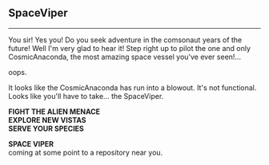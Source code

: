 SpaceViper
----------
----------

You sir! Yes you! Do you seek adventure in the comsonaut years of the future! Well I'm very glad to hear it! Step right up to pilot the one and only CosmicAnaconda, the most amazing space vessel you've ever seen!...

oops.

It looks like the CosmicAnaconda has run into a blowout. It's not functional. Looks like you'll have to take... the SpaceViper.

<b>FIGHT THE ALIEN MENACE<br>
EXPLORE NEW VISTAS<br>
SERVE YOUR SPECIES</b><br>

<b>SPACE VIPER</b><br>
coming at some point to a repository near you.
